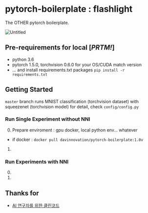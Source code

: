 # pytorch-boilerplate : flashlight

The OTHER pytorch boilerplate.

![Untitled](https://user-images.githubusercontent.com/3917185/84566705-4a425f80-adae-11ea-92f5-6290aff0478a.png)

## Pre-requirements for local [*PRTM!*]

- python 3.6
- pytorch 1.5.0, torchvision 0.6.0 for your OS/CUDA match version
- ... and install requirements.txt packages `pip install -r requirements.txt`

## Getting Started

`master` branch runs MNIST classification (torchvision dataset) with squeezenet (torchvision model)
for detail, check `config/config.py`

### Run Single Experiment without NNI

0. Prepare enviroment : gpu docker, local python env... whatever

- if docker : `docker pull davinnovation/pytorch-boilerplate:1.0v`

1. 

### Run Experiments with NNI

0. 

1. 

## Thanks for

- [AI 연구자를 위한 클린코드](https://www.slideshare.net/KennethCeyer/ai-gdg-devfest-seoul-2019-187630418)